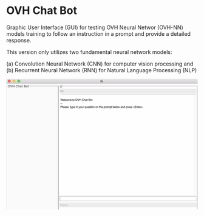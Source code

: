 **OVH Chat Bot**
==
Graphic User Interface (GUI) for testing OVH Neural Networ (OVH-NN) models training to follow an instruction in a prompt and provide a detailed response. 

This version only utilizes two fundamental neural network models:

 (a) Convolution Neural Network (CNN) for computer vision processing and 
 (b) Recurrent Neural Network (RNN) for Natural Language Processing (NLP)

![My Picture](screenshot_2024-06-12-2.png)

